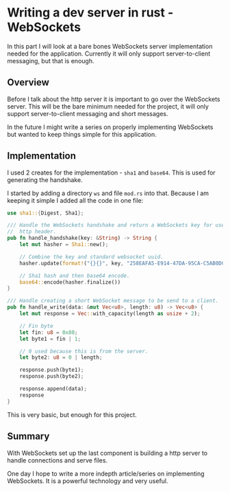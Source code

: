 <meta name="daria:article_id" content="writing_a_dev_server_in_rust_part_5">
<meta name="daria:title" content="Part 5">
<meta name="daria:title_slug" content="part_5">
<meta name="daria:order" content="4">
<meta name="daria:created_on" content="2022-07-05">
<meta name="daria:tags" content="rust,html/css,javascript">
<meta name="daria:image_id" content="cranes-2">

# Writing a dev server in rust - WebSockets

In this part I will look at a bare bones WebSockets server implementation needed for the application. 
Currently it will only support server-to-client messaging, but that is enough.

## Overview

Before I talk about the http server it is important to go over the WebSockets server. 
This will be the bare minimum needed for the project, it will only support server-to-client messaging and short messages. 

In the future I might write a series on properly implementing WebSockets but wanted to keep things simple for this application.

## Implementation

I used 2 creates for the implementation - `sha1` and `base64`. This is used for generating the handshake.

I started by adding a directory `ws` and file `mod.rs` into that. Because I am keeping it simple I added all the code in one file:

```rust
use sha1::{Digest, Sha1};

/// Handle the WebSockets handshake and return a WebSockets key for use in the Sec-WebSocket-Accept
//  http header.
pub fn handle_handshake(key: &String) -> String {
    let mut hasher = Sha1::new();

    // Combine the key and standard websocket uuid.
    hasher.update(format!("{}{}", key, "258EAFA5-E914-47DA-95CA-C5AB0DC85B11").as_bytes());

    // Sha1 hash and then base64 encode.
    base64::encode(hasher.finalize())
}

/// Handle creating a short WebSocket message to be send to a client.
pub fn handle_write(data: &mut Vec<u8>, length: u8) -> Vec<u8> {
    let mut response = Vec::with_capacity(length as usize + 2);

    // Fin byte
    let fin: u8 = 0x80;
    let byte1 = fin | 1;

    // 0 used because this is from the server.
    let byte2: u8 = 0 | length;

    response.push(byte1);
    response.push(byte2);

    response.append(data);
    response
}
```

This is very basic, but enough for this project. 

## Summary

With WebSockets set up the last component is building a http server to handle connections and serve files.

One day I hope to write a more indepth article/series on implementing WebSockets. It is a powerful technology and very useful.

